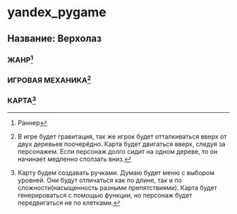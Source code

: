 # yandex_pygame
## Название: Верхолаз

### ЖАНР[^1]

### ИГРОВАЯ МЕХАНИКА[^2]

### КАРТА[^3]

[^1]: Раннер

[^2]: В игре будет гравитация, так же игрок будет отталкиваться вверх от двух деревьев поочерёдно. Карта будет двигаться вверх, следуя за персонажем. Если персонаж долго сидит на одном дереве, то он начинает медленно сползать вниз.

[^3]: Карту будем создавать ручками. Думаю будет меню с выбором уровней. Они будут отличаться как по длине, так и по сложности(насыщенность разными препятствиями). Карта будет генерироваться с помощью функции, но персонаж будет передвигаться не по клетками. 
